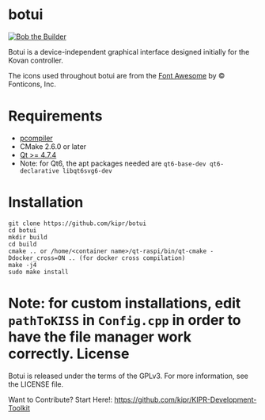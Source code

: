 botui
=====
[![Bob the Builder](https://github.com/kipr/botui/actions/workflows/bob.yml/badge.svg)](https://github.com/kipr/botui/actions/workflows/bob.yml)


Botui is a device-independent graphical interface designed initially for the Kovan controller.

The icons used throughout botui are from the [Font Awesome](https://fontawesome.com/icons?d=gallery) by © Fonticons, Inc.

Requirements
============
* [pcompiler ](https://github.com/kipr/pcompiler)
* CMake 2.6.0 or later
* [Qt >= 4.7.4](https://www.qt.io/download-qt-installer)
* Note: for Qt6, the apt packages needed are `qt6-base-dev qt6-declarative libqt6svg6-dev`

Installation
=======
```
git clone https://github.com/kipr/botui
cd botui
mkdir build
cd build
cmake .. or /home/<container name>/qt-raspi/bin/qt-cmake -Ddocker_cross=ON .. (for docker cross compilation)
make -j4
sudo make install
```
Note: for custom installations, edit `pathToKISS` in `Config.cpp` in order to have the file manager
work correctly.
License
=======

Botui is released under the terms of the GPLv3. For more information, see the LICENSE file.

Want to Contribute? Start Here!: 
https://github.com/kipr/KIPR-Development-Toolkit

